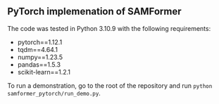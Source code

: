 ## PyTorch implemenation of SAMFormer

The code was tested in Python 3.10.9 with the following requirements: 
- pytorch==1.12.1
- tqdm==4.64.1
- numpy==1.23.5
- pandas==1.5.3
- scikit-learn==1.2.1

To run a demonstration, go to the root of the repository and run `python samformer_pytorch/run_demo.py`.
